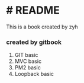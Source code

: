 <h1># README</h1>
<deadline>This is a book created by zyh</deadline>

<h3>created by gitbook</h3>
<ol>
<li>GIT basic</li>
<li>MVC basic</li>
<li>PM2 basic</li>
<li>Loopback basic</li>
</ol>


